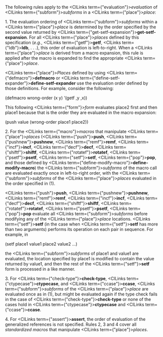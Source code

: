  



The following rules apply to the <ClLinks  term={"evaluation"}><i>evaluation</i></ClLinks> of <ClLinks  term={"subform"}><i>subforms</i></ClLinks> in a <ClLinks  term={"place"}><i>place</i></ClLinks>: 



1\. The evaluation ordering of <ClLinks  term={"subform"}><i>subforms</i></ClLinks> within a <ClLinks  term={"place"}><i>place</i></ClLinks> is determined by the order specified by the second value returned by <ClLinks  term={"get-setf-expansion"}><b>get-setf-expansion</b></ClLinks>. For all <ClLinks  term={"place"}><i>places</i></ClLinks> defined by this specification (*e.g.*, <ClLinks  term={"getf"}><b>getf</b></ClLinks>, <ClLinks  term={"ldb"}><b>ldb</b></ClLinks>, *. . .*), this order of evaluation is left-to-right. When a <ClLinks  term={"place"}><i>place</i></ClLinks> is derived from a macro expansion, this rule is applied after the macro is expanded to find the appropriate <ClLinks  term={"place"}><i>place</i></ClLinks>. 



<ClLinks  term={"place"}><i>Places</i></ClLinks> defined by using <ClLinks  term={"defmacro"}><b>defmacro</b></ClLinks> or <ClLinks  term={"define-setf-expander"}><b>define-setf-expander</b></ClLinks> use the evaluation order defined by those definitions. For example, consider the following: 



(defmacro wrong-order (x y) ‘(getf ,y ,x)) 



This following <ClLinks  term={"form"}><i>form</i></ClLinks> evaluates place2 first and then place1 because that is the order they are evaluated in the macro expansion: 



(push value (wrong-order place1 place2)) 



2\. For the <ClLinks  term={"macro"}><i>macros</i></ClLinks> that manipulate <ClLinks  term={"place"}><i>places</i></ClLinks> (<ClLinks  term={"push"}><b>push</b></ClLinks>, <ClLinks  term={"pushnew"}><b>pushnew</b></ClLinks>, <ClLinks  term={"remf"}><b>remf</b></ClLinks>, <ClLinks  term={"incf"}><b>incf</b></ClLinks>, <ClLinks  term={"decf"}><b>decf</b></ClLinks>, <ClLinks  term={"shiftf"}><b>shiftf</b></ClLinks>, <ClLinks  term={"rotatef"}><b>rotatef</b></ClLinks>, <ClLinks  term={"psetf"}><b>psetf</b></ClLinks>, <ClLinks  term={"setf"}><b>setf</b></ClLinks>, <ClLinks  term={"pop"}><b>pop</b></ClLinks>, and those defined by <ClLinks  term={"define-modify-macro"}><b>define-modify-macro</b></ClLinks>) the <ClLinks  term={"subform"}><i>subforms</i></ClLinks> of the macro call are evaluated exactly once in left-to-right order, with the <ClLinks  term={"subform"}><i>subforms</i></ClLinks> of the <ClLinks  term={"place"}><i>places</i></ClLinks> evaluated in the order specified in (1). 



<ClLinks  term={"push"}><b>push</b></ClLinks>, <ClLinks  term={"pushnew"}><b>pushnew</b></ClLinks>, <ClLinks  term={"remf"}><b>remf</b></ClLinks>, <ClLinks  term={"incf"}><b>incf</b></ClLinks>, <ClLinks  term={"decf"}><b>decf</b></ClLinks>, <ClLinks  term={"shiftf"}><b>shiftf</b></ClLinks>, <ClLinks  term={"rotatef"}><b>rotatef</b></ClLinks>, <ClLinks  term={"psetf"}><b>psetf</b></ClLinks>, <ClLinks  term={"pop"}><b>pop</b></ClLinks> evaluate all <ClLinks  term={"subform"}><i>subforms</i></ClLinks> before modifying any of the <ClLinks  term={"place"}><i>place</i></ClLinks> locations. <ClLinks  term={"setf"}><b>setf</b></ClLinks> (in the case when <ClLinks  term={"setf"}><b>setf</b></ClLinks> has more than two arguments) performs its operation on each pair in sequence. For example, in 



(setf place1 value1 place2 value2 ...) 



the <ClLinks  term={"subform"}><i>subforms</i></ClLinks> of place1 and value1 are evaluated, the location specified by place1 is modified to contain the value returned by value1, and then the rest of the <ClLinks  term={"setf"}><b>setf</b></ClLinks> form is processed in a like manner. 



3\. For <ClLinks  term={"check-type"}><b>check-type</b></ClLinks>, <ClLinks  term={"ctypecase"}><b>ctypecase</b></ClLinks>, and <ClLinks  term={"ccase"}><b>ccase</b></ClLinks>, <ClLinks  term={"subform"}><i>subforms</i></ClLinks> of the <ClLinks  term={"place"}><i>place</i></ClLinks> are evaluated once as in (1), but might be evaluated again if the type check fails in the case of <ClLinks  term={"check-type"}><b>check-type</b></ClLinks> or none of the cases hold in <ClLinks  term={"ctypecase"}><b>ctypecase</b></ClLinks> and <ClLinks  term={"ccase"}><b>ccase</b></ClLinks>. 



4\. For <ClLinks  term={"assert"}><b>assert</b></ClLinks>, the order of evaluation of the generalized references is not specified. Rules 2, 3 and 4 cover all *standardized macros* that manipulate <ClLinks  term={"place"}><i>places</i></ClLinks>. 



